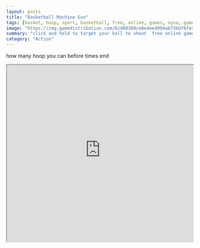 ```yaml
---
layout: posts
title: "Basketball Machine Gun"
tags: [basket, hoop, sport, basketball, free, online, games, oyna, game, free, games, play, play, games]
image: "https://img.gamedistribution.com/6cd00360ce8e4eed994ab73bbf67e58a-1280x550.jpeg"
summary: "click and hold to target your ball to shoot  free online games oyna game free games play play games"
category: "Action"
---
```


how many hoop you can before times end

<iframe width="100%" height="480px;" src="https://html5.gamedistribution.com/6cd00360ce8e4eed994ab73bbf67e58a/"></iframe>